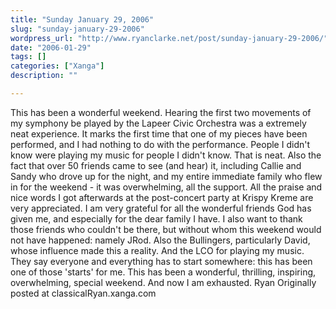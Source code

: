 ```yaml
---
title: "Sunday January 29, 2006"
slug: "sunday-january-29-2006"
wordpress_url: "http://www.ryanclarke.net/post/sunday-january-29-2006/"
date: "2006-01-29"
tags: []
categories: ["Xanga"]
description: ""

---
```


This has been a wonderful weekend.
 Hearing the first two movements of my symphony be played by the Lapeer Civic Orchestra was a extremely neat experience. It marks the first time that one of my pieces have been performed, and I had nothing to do with the performance. People I didn't know were playing my music for people I didn't know. That is neat.
 Also the fact that over 50 friends came to see (and hear) it, including Callie and Sandy who drove up for the night, and my entire immediate family who flew in for the weekend - it was overwhelming, all the support. All the praise and nice words I got afterwards at the post-concert party at Krispy Kreme are very appreciated.
 I am very grateful for all the wonderful friends God has given me, and especially for the dear family I have. I also want to thank those friends who couldn't be there, but without whom this weekend would not have happened: namely JRod. Also the Bullingers, particularly David, whose influence made this a reality. And the LCO for playing my music.
 They say everyone and everything has to start somewhere: this has been one of those 'starts' for me.
 This has been a wonderful, thrilling, inspiring, overwhelming, special weekend.
 And now I am exhausted.
 Ryan
Originally posted at classicalRyan.xanga.com
